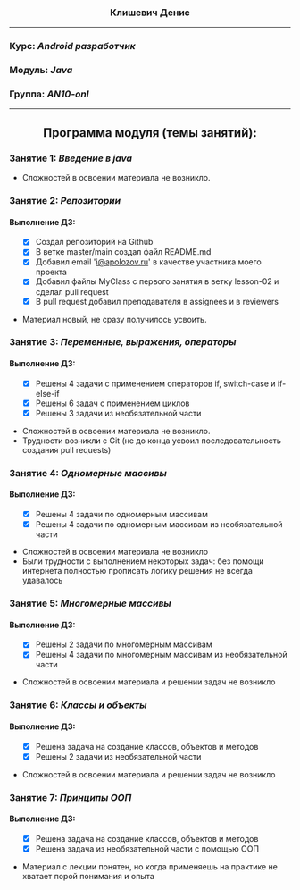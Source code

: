 ### <p align="center">Клишевич Денис</p>
____

### Курс: ___Android разработчик___
### Модуль: ___Java___
### Группа: ___AN10-onl___

____
## <p align="center">Программа модуля (темы занятий):</p>


### Занятие 1: ___Введение в java___
+ Сложностей в освоении материала не возникло.
### Занятие 2: ___Репозитории___

<h4>Выполнение ДЗ:</h4>
<ol>

- [x] Создал репозиторий на Github
- [x] В ветке master/main создал файл README.md
- [x] Добавил email 'i@apolozov.ru' в качестве участника моего проекта
- [x] Добавил файлы MyClass с первого занятия в ветку lesson-02 и сделал pull request
- [x] В pull request добавил преподавателя в assignees и в reviewers

</ol>

+ Материал новый, не сразу получилось усвоить.

### Занятие 3: ___Переменные, выражения, операторы___

<h4>Выполнение ДЗ:</h4>
<ol>

- [x] Решены 4 задачи с применением операторов if, switch-case и if-else-if
- [x] Решены 6 задач с применением циклов
- [x] Решены 3 задачи из необязательной части

</ol>

+ Сложностей в освоении материала не возникло.
+ Трудности возникли с Git (не до конца усвоил последовательность создания pull requests)

### Занятие 4: _Одномерные массивы_

<h4>Выполнение ДЗ:</h4>
<ol>

- [x] Решены 4 задачи по одномерным массивам
- [x] Решены 4 задачи по одномерным массивам из необязательной части

</ol>

+ Сложностей в освоении материала не возникло
+ Были трудности с выполнением некоторых задач: без помощи интернета полностью прописать логику решения не всегда удавалось

### Занятие 5: _Многомерные массивы_

<h4>Выполнение ДЗ:</h4>
<ol>

- [x] Решены 2 задачи по многомерным массивам
- [x] Решены 4 задачи по многомерным массивам из необязательной части

</ol>

+ Сложностей в освоении материала и решении задач не возникло

### Занятие 6: _Классы и объекты_

<h4>Выполнение ДЗ:</h4>
<ol>

- [x] Решена задача на создание классов, объектов и методов
- [x] Решены 2 задачи из необязательной части

</ol>

+ Сложностей в освоении материала и решении задач не возникло

### Занятие 7: _Принципы ООП_

<h4>Выполнение ДЗ:</h4>
<ol>

- [x] Решена задача на создание классов, объектов и методов
- [x] Решена задача из необязательной части с помощью ООП

</ol>

+ Материал с лекции понятен, но когда применяешь на практике не хватает порой понимания и опыта